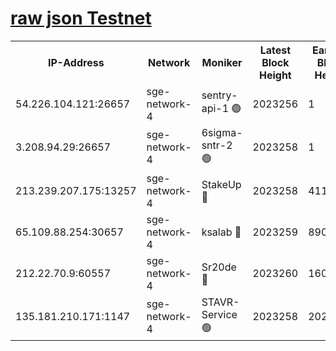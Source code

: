 
[raw json Testnet](https://rpc-check.sget.stavr.tech/sget/rpc-sget-result.json)
=


<table><tr><th>IP-Address</th><th>Network</th><th>Moniker</th><th>Latest Block Height</th><th>Earliest Block Height</th><th>Catching Up</th><th>Tx Index</th><th>Voting Power</th><th>Scan Time</th></tr><tr><td>54.226.104.121:26657</td><td>sge-network-4</td><td>sentry-api-1 🟢</td><td>2023256</td><td>1</td><td>False</td><td>on</td><td>0</td><td>2024-03-15T19:54:47.242203788UTC</td></tr><tr><td>3.208.94.29:26657</td><td>sge-network-4</td><td>6sigma-sntr-2 🟢</td><td>2023258</td><td>1</td><td>False</td><td>on</td><td>0</td><td>2024-03-15T19:54:58.512597308UTC</td></tr><tr><td>213.239.207.175:13257</td><td>sge-network-4</td><td>StakeUp 🔴</td><td>2023258</td><td>411001</td><td>False</td><td>off</td><td>100</td><td>2024-03-15T19:54:55.581824225UTC</td></tr><tr><td>65.109.88.254:30657</td><td>sge-network-4</td><td>ksalab 🔴</td><td>2023259</td><td>890001</td><td>False</td><td>on</td><td>3271</td><td>2024-03-15T19:55:02.905179595UTC</td></tr><tr><td>212.22.70.9:60557</td><td>sge-network-4</td><td>Sr20de 🔴</td><td>2023260</td><td>1608978</td><td>False</td><td>on</td><td>133</td><td>2024-03-15T19:55:05.330953153UTC</td></tr><tr><td>135.181.210.171:1147</td><td>sge-network-4</td><td>STAVR-Service 🟢</td><td>2023258</td><td>2021001</td><td>False</td><td>on</td><td>0</td><td>2024-03-15T19:54:55.877182287UTC</td></tr></table>
